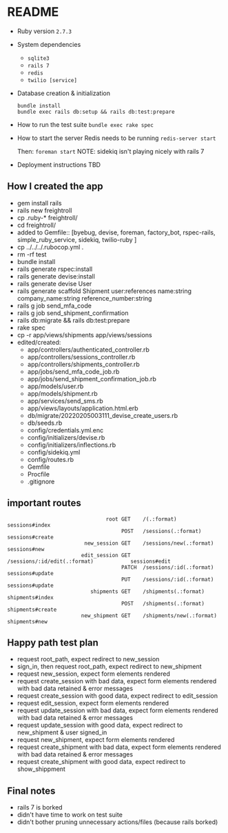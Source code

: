 # README

* Ruby version
  `2.7.3`

* System dependencies
  * `sqlite3`
  * `rails 7`
  * `redis`
  * `twilio [service]`

* Database creation & initialization
  ```
  bundle install
  bundle exec rails db:setup && rails db:test:prepare
  ```

* How to run the test suite
`bundle exec rake spec`

* How to start the server
  Redis needs to be running
  `redis-server start`

  Then: `foreman start`
  NOTE: sidekiq isn't playing nicely with rails 7

* Deployment instructions
  TBD

## How I created the app
  - gem install rails
  - rails new freightroll
  - cp .ruby-* freightroll/
  - cd freightroll/
  - added to Gemfile:: [byebug, devise, foreman, factory_bot, rspec-rails, simple_ruby_service, sidekiq, twilio-ruby ]
  - cp ../../../.rubocop.yml .
  - rm -rf test
  - bundle install
  - rails generate rspec:install
  - rails generate devise:install
  - rails generate devise User
  - rails generate scaffold Shipment user:references name:string company_name:string reference_number:string
  - rails g job send_mfa_code
  - rails g job send_shipment_confirmation
  - rails db:migrate && rails db:test:prepare
  - rake spec
  - cp -r app/views/shipments app/views/sessions
  - edited/created:
      - app/controllers/authenticated_controller.rb
      - app/controllers/sessions_controller.rb
      - app/controllers/shipments_controller.rb
      - app/jobs/send_mfa_code_job.rb
      - app/jobs/send_shipment_confirmation_job.rb
      - app/models/user.rb
      - app/models/shipment.rb
      - app/services/send_sms.rb
      - app/views/layouts/application.html.erb
      - db/migrate/20220205003111_devise_create_users.rb
      - db/seeds.rb
      - config/credentials.yml.enc
      - config/initializers/devise.rb
      - config/initializers/inflections.rb
      - config/sidekiq.yml
      - config/routes.rb
      - Gemfile
      - Procfile
      - .gitignore

 ## important routes
                                    root GET    /(.:format)                             sessions#index
                                         POST   /sessions(.:format)                     sessions#create
                             new_session GET    /sessions/new(.:format)                 sessions#new
                            edit_session GET    /sessions/:id/edit(.:format)            sessions#edit
                                         PATCH  /sessions/:id(.:format)                 sessions#update
                                         PUT    /sessions/:id(.:format)                 sessions#update
                               shipments GET    /shipments(.:format)                    shipments#index
                                         POST   /shipments(.:format)                    shipments#create
                            new_shipment GET    /shipments/new(.:format)                shipments#new


## Happy path test plan
  - request root_path, expect redirect to new_session
  - sign_in, then request root_path, expect redirect to new_shipment
  - request new_session, expect form elements rendered
  - request create_session with bad data, expect form elements rendered with bad data retained & error messages
  - request create_session with good data, expect redirect to edit_session
  - request edit_session, expect form elements rendered
  - request update_session with bad data, expect form elements rendered with bad data retained & error messages
  - request update_session with good data, expect redirect to new_shipment & user signed_in
  - request new_shipment, expect form elements rendered
  - request create_shipment with bad data, expect form elements rendered with bad data retained & error messages
  - request create_shipment with good data, expect redirect to show_shippment


## Final notes
  - rails 7 is borked
  - didn't have time to work on test suite
  - didn't bother pruning unnecessary actions/files (because rails borked)

